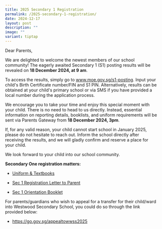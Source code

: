 ```yaml
---
title: 2025 Secondary 1 Registration
permalink: /2025-secondary-1-registration/
date: 2024-12-17
layout: post
description: ""
image: ""
variant: tiptap
---
```

<p>Dear Parents,</p>
<p>We are delighted to welcome the newest members of our school community!
The eagerly awaited Secondary 1 (S1) posting results will be revealed on <strong>18 December 2024, at 9 am</strong>.</p>
<p>To access the results, simply go to <a href="http://www.moe.gov.sg/s1-posting" rel="noopener noreferrer nofollow" target="_blank"><u>www.moe.gov.sg/s1-posting</u></a>.
Input your child's Birth Certificate number/FIN and S1 PIN. Alternatively,
results can be obtained at your child's primary school or via SMS if you
have provided a local number during the application process.</p>
<p>We encourage you to take your time and enjoy this special moment with
your child. There is no need to head to us directly. Instead, essential
information on reporting details, booklists, and uniform requirements will
be sent via Parents Gateway from <strong>18 December 2024, 3pm</strong>.&nbsp;</p>
<p>If, for any valid reason, your child cannot start school in January 2025,
please do not hesitate to reach out. Inform the school directly after receiving
the results, and we will gladly confirm and reserve a place for your child.</p>
<p>We look forward to your child into our school community.</p>
<p><strong>Secondary One registration matters:</strong>
</p>
<ul data-tight="true" class="tight">
<li>
<p><a href="https://www.westwoodsec.moe.edu.sg/administration/service-providers/" rel="noopener noreferrer nofollow" target="_blank">Uniform &amp; Textbooks</a>
</p>
</li>
<li>
<p><a href="https://drive.google.com/file/d/1UVmlnNstHHKzpYLtSikW6a55fEl2s1LU/view?usp=sharing" rel="noopener nofollow" target="_blank">Sec 1 Registration Letter to Parent</a>
</p>
</li>
<li>
<p><a href="https://drive.google.com/file/d/1GHeZ8VgPn1aPwPzdZp8Us_kkjbcLJb4k/view?usp=sharing" rel="noopener nofollow" target="_blank">Sec 1 Orientation Booklet</a>
</p>
</li>
</ul>
<p>For parents/guardians who wish to appeal for a transfer for their child/ward
into Westwood Secondary School, you could do so through the link provided
below:</p>
<ul data-tight="true" class="tight">
<li>
<p><a href="https://go.gov.sg/appealtowwss2025" rel="noopener nofollow" target="_blank">https://go.gov.sg/appealtowwss2025</a>
</p>
</li>
</ul>
<p></p>